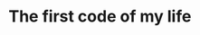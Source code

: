 <!DOCTYPE html>
<html Lang="en">
  <head></head>
  <body>
    <h1>
      The first code of my life 
    </h1>
  </body>
</html>


